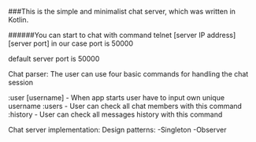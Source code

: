 ###This is the simple and minimalist chat server, which was written in Kotlin.

######You can start to chat with command telnet [server IP address] [server port] in our case port is 50000

default server port is 50000



Chat parser:
The user can use four basic commands for handling the chat session

:user [username] - When app starts user have to input own unique username 
:users - User can check all chat members with this command
:history - User can check all messages history with this command 

Chat server implementation:
    Design patterns: 
        -Singleton
        -Observer